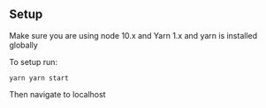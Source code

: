 ## Setup 

Make sure you are using node 10.x and Yarn 1.x and yarn is installed globally

To setup run: 

`
yarn
yarn start
`

Then navigate to localhost